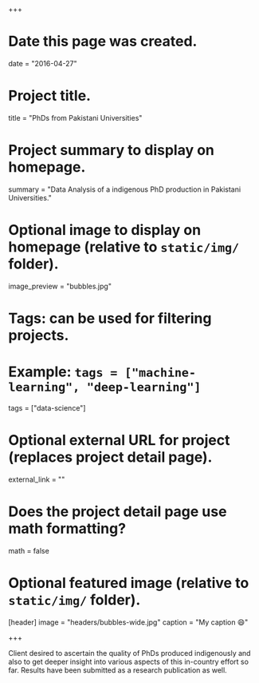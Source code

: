 +++
# Date this page was created.
date = "2016-04-27"

# Project title.
title = "PhDs from Pakistani Universities"

# Project summary to display on homepage.
summary = "Data Analysis of a indigenous PhD production in Pakistani Universities."

# Optional image to display on homepage (relative to `static/img/` folder).
image_preview = "bubbles.jpg"

# Tags: can be used for filtering projects.
# Example: `tags = ["machine-learning", "deep-learning"]`
tags = ["data-science"]

# Optional external URL for project (replaces project detail page).
external_link = ""

# Does the project detail page use math formatting?
math = false

# Optional featured image (relative to `static/img/` folder).
[header]
image = "headers/bubbles-wide.jpg"
caption = "My caption :smile:"

+++

Client desired to ascertain the quality of PhDs produced indigenously and also to get deeper insight into various aspects of this in-country effort so far. Results have been submitted as a research publication as well.
